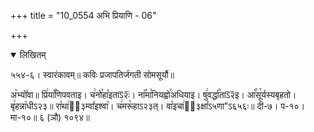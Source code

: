 +++
title = "10_0554 अभि प्रियाणि - 06"

+++
<details open><summary>लिखितम्</summary>

५५४-६। स्वारंकावम्॥ कविः प्रजापतिर्जगती सोमसूर्यौ॥

अ꣥भ्यो꣤वा॥ प्रि꣢या꣡꣯णिपवताइ। च꣢नो꣯हा꣡इताऽ᳒२ः᳒। ना꣡꣯मा꣯नियह्वो꣯अधियाइ। षु꣢वर्द्धा꣡ताऽ᳒२᳒इ। आ꣡꣯सू꣯र्यस्यबृहतो। बृ꣢हन्ना꣡धीऽ२३॥ रा꣡था꣢ऽ᳐३म्वा꣤इश्वा꣥। च꣢मरू꣡हाऽ२३त्। वा꣡इचा꣢ऽ᳐३क्षा꣤ऽ५णा"ऽ६५६ः॥ दी-७। प-१०। मा-१०॥ ६ (ञौ) १०९४॥
</details>